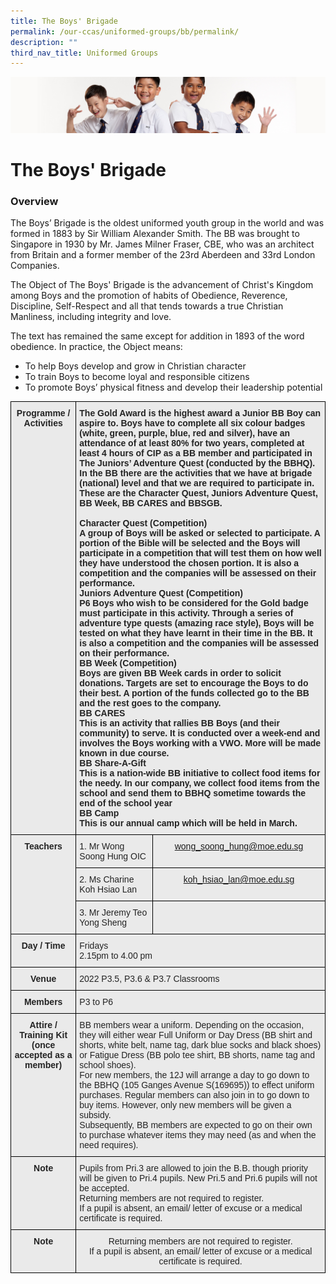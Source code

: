```yaml
---
title: The Boys' Brigade
permalink: /our-ccas/uniformed-groups/bb/permalink/
description: ""
third_nav_title: Uniformed Groups
---
```

![](/images/Sub-banner2.jpg)

The Boys' Brigade
=================

### Overview

The Boys’ Brigade is the oldest uniformed youth group in the world and was formed in 1883 by Sir William Alexander Smith. The BB was brought to Singapore in 1930 by Mr. James Milner Fraser, CBE, who was an architect from Britain and a former member of the 23rd Aberdeen and 33rd London Companies.

  

The Object of The Boys' Brigade is the advancement of Christ's Kingdom among Boys and the promotion of habits of Obedience, Reverence, Discipline, Self-Respect and all that tends towards a true Christian Manliness, including integrity and love.

  

The text has remained the same except for addition in 1893 of the word obedience. In practice, the Object means:

  

*   To help Boys develop and grow in Christian character
*   To train Boys to become loyal and responsible citizens
*   To promote Boys’ physical fitness and develop their leadership potential

<style type="text/css">
.tg  {border-collapse:collapse;border-spacing:0;}
.tg td{border-color:black;border-style:solid;border-width:1px;font-family:Arial, sans-serif;font-size:14px;
  overflow:hidden;padding:10px 5px;word-break:normal;}
.tg th{border-color:black;border-style:solid;border-width:1px;font-family:Arial, sans-serif;font-size:14px;
  font-weight:normal;overflow:hidden;padding:10px 5px;word-break:normal;}
.tg .tg-8l4p{background-color:#EAEAEA;color:#232323;text-align:left;vertical-align:top}
.tg .tg-rsx2{background-color:#EAEAEA;color:#232323;font-weight:bold;text-align:center;vertical-align:top}
.tg .tg-bt94{background-color:#EAEAEA;color:#232323;font-weight:bold;text-align:left;vertical-align:top}
.tg .tg-b6rm{background-color:#EAEAEA;color:#21088A;text-align:center;vertical-align:top}
.tg .tg-rlhx{background-color:#EAEAEA;color:#232323;text-align:center;vertical-align:top}
</style>
<table class="tg">
<thead>
  <tr>
    <th class="tg-rsx2">Programme / <br> Activities<br><br><br><br><br><br><br><br><br><br><br><br><br><br><br><br><br><br><br><br><br><br></th>
    <th class="tg-bt94" colspan="2"><span style="color:#232323">The Gold Award is the highest award a Junior BB Boy can aspire to. Boys have to complete all six colour badges (white, green, purple, blue, red and silver), have an attendance of at least 80% for two years, completed at least 4 hours of CIP as a BB member and participated in The Juniors’ Adventure Quest (conducted by the BBHQ).</span><br>In the BB there are the activities that we have at brigade (national) level and that we are required to participate in. These are the Character Quest, Juniors Adventure Quest, BB Week, BB CARES and BBSGB.<br><br>Character Quest (Competition)<br><span style="color:#232323">A group of Boys will be asked or selected to participate. A portion of the Bible will be selected and the Boys will participate in a competition that will test them on how well they have understood the chosen portion. It is also a competition and the companies will be assessed on their performance.</span><br>Juniors Adventure Quest (Competition)<br><span style="color:#232323">P6 Boys who wish to be considered for the Gold badge must participate in this activity. Through a series of adventure type quests (amazing race style), Boys will be tested on what they have learnt in their time in the BB. It is also a competition and the companies will be assessed on their performance.</span><br>BB Week (Competition)<br><span style="color:#232323">Boys are given BB Week cards in order to solicit donations. Targets are set to encourage the Boys to do their best. A portion of the funds collected go to the BB and the rest goes to the company.</span><br>BB CARES<br><span style="color:#232323">This is an activity that rallies BB Boys (and their community) to serve. It is conducted over a week-end and involves the Boys working with a VWO. More will be made known in due course.</span><br>BB Share-A-Gift<br><span style="color:#232323">This is a nation-wide BB initiative to collect food items for the needy. In our company, we collect food items from the school and send them to BBHQ sometime towards the end of the school year</span><br>BB Camp<br><span style="color:#232323">This is our annual camp which will be held in March.</span></th>
  </tr>
</thead>
<tbody>
  <tr>
    <td class="tg-rsx2" rowspan="3">Teachers<br><br></td>
    <td class="tg-8l4p">1. Mr Wong Soong Hung OIC</td>
    <td class="tg-b6rm"><a href="mailto:wong_soong_hung@moe.edu.sg">wong_soong_hung@moe.edu.sg</a></td>
  </tr>
  <tr>
    <td class="tg-8l4p">2. Ms Charine Koh Hsiao Lan</td>
    <td class="tg-rlhx"> <a href="mailto:koh_hsiao_lan@moe.edu.sg">koh_hsiao_lan@moe.edu.sg</a></td>
  </tr>
  <tr>
    <td class="tg-8l4p">3. Mr Jeremy Teo Yong Sheng</td>
    <td class="tg-rlhx"> </td>
  </tr>
  <tr>
    <td class="tg-rsx2">Day / Time<br> </td>
    <td class="tg-8l4p" colspan="2">Fridays<br>2.15pm to 4.00 pm</td>
  </tr>
  <tr>
    <td class="tg-rsx2">Venue</td>
    <td class="tg-8l4p" colspan="2">2022 P3.5, P3.6 &amp; P3.7 Classrooms</td>
  </tr>
  <tr>
    <td class="tg-rsx2">Members</td>
    <td class="tg-8l4p" colspan="2">P3 to P6</td>
  </tr>
  <tr>
    <td class="tg-rsx2">Attire / Training Kit (once accepted as a member)<br><br><br><br><br></td>
    <td class="tg-8l4p" colspan="2"><span style="color:#232323">BB members wear a uniform. Depending on the occasion, they will either wear Full Uniform or Day Dress (BB shirt and shorts, white belt, name tag, dark blue socks and black shoes) or Fatigue Dress (BB polo tee shirt, BB shorts, name tag and school shoes).</span><br><span style="color:#232323">For new members, the 12J will arrange a day to go down to the </span>BBHQ<span style="color:#232323"> (</span>105 Ganges Avenue S(169695<span style="color:#232323">)) to effect uniform purchases. Regular members can also join in to go down to buy items. However, only new members will be given a subsidy.</span><br><span style="color:#232323">Subsequently, BB members are expected to go on their own to purchase whatever items they may need (as and when the need requires).</span></td>
  </tr>
  <tr>
    <td class="tg-rsx2">Note<br><br></td>
    <td class="tg-8l4p" colspan="2">Pupils from Pri.3 are allowed to join the B.B. though priority will be given to Pri.4 pupils. New Pri.5 and Pri.6 pupils will not be accepted. <br>Returning members are not required to register.<br>If a pupil is absent, an email/ letter of excuse or a medical certificate is required.</td>
  </tr>
  <tr>
    <td class="tg-rsx2">Note</td>
    <td class="tg-rlhx" colspan="2">Returning members are not required to register.<br>If a pupil is absent, an email/ letter of excuse or a medical certificate is required.</td>
  </tr>
</tbody>
</table>